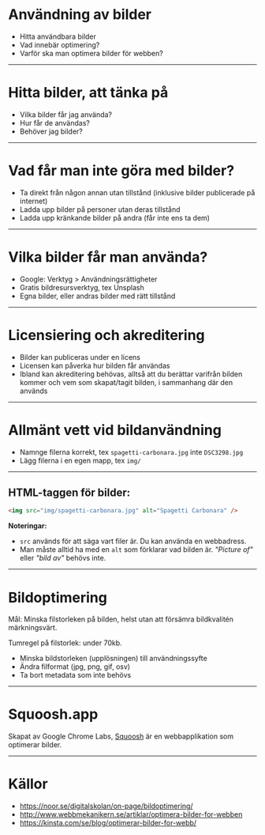 # Användning av bilder

- Hitta användbara bilder
- Vad innebär optimering?
- Varför ska man optimera bilder för webben?

---

# Hitta bilder, att tänka på

- Vilka bilder får jag använda?
- Hur får de användas?
- Behöver jag bilder?

---

# Vad får man inte göra med bilder?

- Ta direkt från någon annan utan tillstånd (inklusive bilder publicerade på internet)
- Ladda upp bilder på personer utan deras tillstånd
- Ladda upp kränkande bilder på andra (får inte ens ta dem)

---

# Vilka bilder får man använda?

- Google: Verktyg > Användningsrättigheter
- Gratis bildresursverktyg, tex Unsplash
- Egna bilder, eller andras bilder med rätt tillstånd

---

# Licensiering och akreditering

- Bilder kan publiceras under en licens
- Licensen kan påverka hur bilden får användas
- Ibland kan akreditering behövas, alltså att du berättar varifrån bilden kommer och vem som skapat/tagit bilden, i sammanhang där den används

---

# Allmänt vett vid bildanvändning

- Namnge filerna korrekt, tex `spagetti-carbonara.jpg` inte `DSC3298.jpg`
- Lägg filerna i en egen mapp, tex `img/`

---

## HTML-taggen för bilder:

```html
<img src="img/spagetti-carbonara.jpg" alt="Spagetti Carbonara" />
```

**Noteringar:**

- `src` används för att säga vart filer är. Du kan använda en webbadress.
- Man måste alltid ha med en `alt` som förklarar vad bilden är.
  _"Picture of"_ eller _"bild av"_ behövs inte.

---

# Bildoptimering

Mål: Minska filstorleken på bilden, helst utan att försämra bildkvalitén märkningsvärt.

Tumregel på filstorlek: under 70kb.

- Minska bildstorleken (upplösningen) till användningssyfte
- Ändra filformat (jpg, png, gif, osv)
- Ta bort metadata som inte behövs

---

# Squoosh.app

Skapat av Google Chrome Labs, [Squoosh](https://squoosh.app/) är en webbapplikation som optimerar bilder.

---

# Källor

- https://noor.se/digitalskolan/on-page/bildoptimering/
- http://www.webbmekanikern.se/artiklar/optimera-bilder-for-webben
- https://kinsta.com/se/blog/optimerar-bilder-for-webb/
